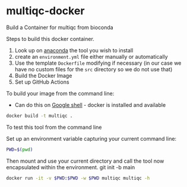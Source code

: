 # multiqc-docker
Build a Container for multiqc from bioconda

Steps to build this docker container.
1. Look up on [anaconda](https://anaconda.org/) the tool you wish to install
2. create an `environment.yml` file either manually or automatically
3. Use the template `Dockerfile` modifying if necessary (in our case we have no custom files for the `src` directory so we do not use that)
4. Build the Docker Image
5. Set up GitHub Actions

To build your image from the command line:
* Can do this on [Google shell](https://shell.cloud.google.com) - docker is installed and available

```bash
docker build -t multiqc .
```

To test this tool from the command line 

Set up an environment variable capturing your current command line:
```bash
PWD=$(pwd)
```

Then mount and use your current directory and call the tool now encapsulated within the environment.
git init -b main
```bash
docker run -it -v $PWD:$PWD -w $PWD multiqc multiqc -h
```
